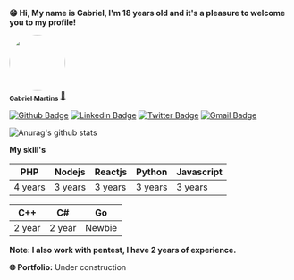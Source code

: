**😁 Hi, My name is Gabriel, I'm 18 years old and it's a pleasure to welcome you to my profile!**

<a href="https://www.linkedin.com/in/sudogabriel/">
 <img style="border-radius: 50%;" src="https://avatars0.githubusercontent.com/u/57280430?s=460&u=a7f1813b5890aaf073bfc8424b17e6b7af298c3f&v=4" width="100px;" alt=""/>
 <br />
 <sub><b>Gabriel Martins</b></sub></a> <a href="https://www.linkedin.com/in/sudogabriel/">🚀</a>


[![Github Badge](https://img.shields.io/badge/-Github-000?style=flat-square&logo=Github&logoColor=white&link=https://github.com/Faintzy)](https://github.com/Faintzy)
[![Linkedin Badge](https://img.shields.io/badge/-LinkedIn-blue?style=flat-square&logo=Linkedin&logoColor=white&link=https://www.linkedin.com/in/sudogabriel/)](https://www.linkedin.com/in/sudogabriel/)
[![Twitter Badge](https://img.shields.io/badge/-Twitter-1ca0f1?style=flat-square&labelColor=1ca0f1&logo=twitter&logoColor=white&link=https://twitter.com/xxFerrier)](https://twitter.com/xxFerrier)
[![Gmail Badge](https://img.shields.io/badge/-gabrielmrts@yahoo.com-c14438?style=flat-square&logo=Gmail&logoColor=white&link=mailto:gabrielmrts@yahoo.com)](mailto:gabrielmrts@yahoo.com)



![Anurag's github stats](https://github-readme-stats.vercel.app/api?username=faintzy&theme=radical&show_icons=true)

**My skill's**

|  PHP   | Nodejs | Reactjs | Python | Javascript |
|--------|--------|---------|--------|------------|
| 4 years| 3 years|  3 years| 3 years|   3 years  |

|  C++   |   C#   |    Go   |
|--------|--------|---------|
|  2 year| 2 year |  Newbie |

**Note: I also work with pentest, I have 2 years of experience.**

**🌐 Portfolio:** Under construction

